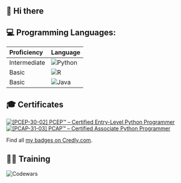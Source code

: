 ## 👋 Hi there 

## 💻 Programming Languages:

|Proficiency| Language |
|:----------|:-------------|
|Intermediate|     ![Python](https://img.shields.io/badge/python-3670A0?style=for-the-badge&logo=python&logoColor=ffdd54)   |
|      Basic|      ![R](https://img.shields.io/badge/r-%23276DC3.svg?style=for-the-badge&logo=r&logoColor=white)       |
|      Basic|      ![Java](https://img.shields.io/badge/java-%23ED8B00.svg?style=for-the-badge&logo=openjdk&logoColor=white)     |

## 🎓 Certificates

<!--START_SECTION:badges-->
[![[PCEP-30-02] PCEP™ – Certified Entry-Level Python Programmer](https://images.credly.com/size/110x110/images/b790eb12-ecb3-4b94-89be-61aa40c92e7c/image.png)](http://www.credly.com/badges/1f515cf3-53dd-4113-9123-6243e2b581e9 "[PCEP-30-02] PCEP™ – Certified Entry-Level Python Programmer")
[![[PCAP-31-03] PCAP™ – Certified Associate Python Programmer](https://images.credly.com/size/110x110/images/4e248e82-9e87-4a63-9263-250fafe5fb1f/image.png)](http://www.credly.com/badges/b35bc49a-4eac-4f67-921c-8188d6d5812f "[PCAP-31-03] PCAP™ – Certified Associate Python Programmer")
<!--END_SECTION:badges-->

Find all [my badges on Credly.com](https://www.credly.com/users/kandelrabin/badges).

## 🏃‍♂️ Training
![Codewars](https://www.codewars.com/users/kandelrabin/badges/small)

